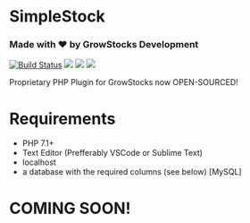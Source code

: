 # SimpleStock
### Made with &hearts; by GrowStocks Development
[![Build Status](https://travis-ci.org/MatteuGT/SimpleStock.svg?branch=master)](https://travis-ci.org/MatteuGT/SimpleStock)
![](https://img.shields.io/badge/Status-BETA-blue.svg?style=for-the-badge&logo=appveyor)
![](https://img.shields.io/github/issues/MatteuGT/SimpleStock.svg?style=for-the-badge&logo=appveyor)
![](https://img.shields.io/github/license/MatteuGT/SimpleStock.svg?style=for-the-badge&logo=appveyor)

Proprietary PHP Plugin for GrowStocks now OPEN-SOURCED!

# Requirements
* PHP 7.1+
* Text Editor (Prefferably VSCode or Sublime Text)
* localhost
* a database with the required columns (see below) [MySQL]

# COMING SOON!
